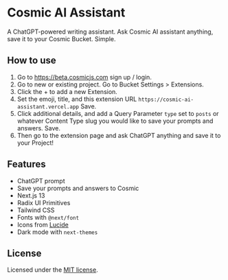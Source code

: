 # Cosmic AI Assistant

A ChatGPT-powered writing assistant. Ask Cosmic AI assistant anything, save it to your Cosmic Bucket. Simple.

## How to use
1. Go to https://beta.cosmicjs.com sign up / login.
2. Go to new or existing project. Go to Bucket Settings > Extensions.
3. Click the + to add a new Extension.
4. Set the emoji, title, and this extension URL `https://cosmic-ai-assistant.vercel.app` Save.
5. Click additional details, and add a Query Parameter `type` set to `posts` or whatever Content Type slug you would like to save your prompts and answers. Save.
6. Then go to the extension page and ask ChatGPT anything and save it to your Project!

## Features
- ChatGPT prompt
- Save your prompts and answers to Cosmic
- Next.js 13
- Radix UI Primitives
- Tailwind CSS
- Fonts with `@next/font`
- Icons from [Lucide](https://lucide.dev)
- Dark mode with `next-themes`

## License

Licensed under the [MIT license](/LICENSE.md).
